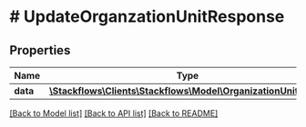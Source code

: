 # # UpdateOrganzationUnitResponse

## Properties

Name | Type | Description | Notes
------------ | ------------- | ------------- | -------------
**data** | [**\Stackflows\Clients\Stackflows\Model\OrganizationUnitModel**](OrganizationUnitModel.md) |  | [optional]

[[Back to Model list]](../../README.md#models) [[Back to API list]](../../README.md#endpoints) [[Back to README]](../../README.md)
